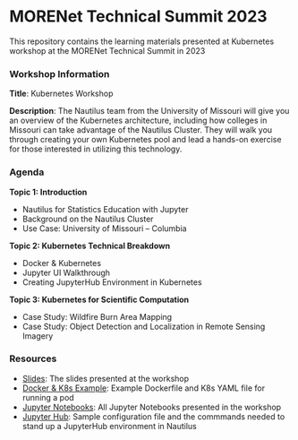 # MORENet Technical Summit 2023

This repository contains the learning materials presented at Kubernetes workshop at the MORENet Technical Summit in 2023

### Workshop Information

**Title**: Kubernetes Workshop
 
**Description**: The Nautilus team from the University of Missouri will give you an overview of the Kubernetes architecture, including how colleges in Missouri can take advantage of the Nautilus Cluster.  They will walk you through creating your own Kubernetes pool and lead a hands-on exercise for those interested in utilizing this technology.

### Agenda

**Topic 1: Introduction**
* Nautilus for Statistics Education with Jupyter
* Background on the Nautilus Cluster
* Use Case: University of Missouri – Columbia 

**Topic 2: Kubernetes Technical Breakdown**
* Docker & Kubernetes
* Jupyter UI Walkthrough
* Creating JupyterHub Environment in Kubernetes

**Topic 3: Kubernetes for Scientific Computation**
* Case Study: Wildfire Burn Area Mapping
* Case Study: Object Detection and Localization in Remote Sensing Imagery 

### Resources

* [Slides](/slides): The slides presented at the workshop
* [Docker & K8s Example](/docker_example/): Example Dockerfile and K8s YAML file for running a pod
* [Jupyter Notebooks](/Jupyter_example/): All Jupyter Notebooks presented in the workshop
* [Jupyter Hub](/jupyterhub/): Sample configuration file and the commmands needed to stand up a JupyterHub environment in Nautilus